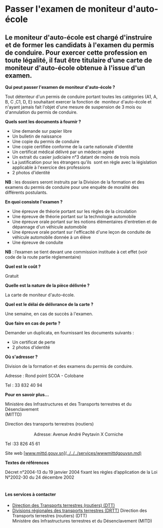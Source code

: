 # Passer l'examen de moniteur d'auto-école

Le moniteur d'auto-école est chargé d'instruire et de former les candidats à l'examen du permis de conduire. Pour exercer cette profession en toute légalité, il faut être titulaire d’une carte de moniteur d'auto-école obtenue à l'issue d'un examen.
--------------------------------------------------------------------------------------------------------------------------------------------------------------------------------------------------------------------------------------------------------

**Qui peut passer l'examen de moniteur d'auto-école ?**

Tout détenteur d'un permis de conduire portant toutes les catégories (A1, A, B, C ,C1, D, E) souhaitant exercer la fonction de  moniteur d'auto-école et n'ayant jamais fait l'objet d'une mesure de suspension de 3 mois ou d'annulation du permis de conduire.

**Quels sont les documents à fournir ?**

*   Une demande sur papier libre
*   Un bulletin de naissance
*   Une copie du permis de conduire
*   Une copie certifiée conforme de la carte nationale d'identité
*   Un certificat médical délivré par un médecin agréé
*   Un extrait du casier judiciaire n°3 datant de moins de trois mois
*   La justification pour les étrangers qu’ils  sont en règle avec la législation applicable à l'exercice des professions
*   2 photos d'identité

**NB** : les dossiers seront instruits par la Division de la formation et des examens du permis de conduire pour une enquête de moralité des différents postulants.

**En quoi consiste l'examen ?**

*   Une épreuve de théorie portant sur les règles de la circulation
*   Une épreuve de théorie portant sur la technologie automobile
*   Une épreuve orale portant sur les notions élémentaires d'entretien et de dépannage d'un véhicule automobile
*   Une épreuve orale portant sur l'efficacité d'une leçon de conduite de véhicule automobile donnée à un élève
*   Une épreuve de conduite

**NB** : l’examen se tient devant une commission instituée à cet effet (voir code de la route partie réglementaire)

**Quel est le coût ?**

Gratuit

**Quelle est la nature de la pièce délivrée ?**

La carte de moniteur d'auto-école.

**Quel est le délai de délivrance de la carte ?**

Une semaine, en cas de succès à l'examen.

**Que faire en cas de perte ?**

Demander un duplicata, en fournissant les documents suivants :

*   Un certificat de perte
*   2 photos d'identité

**Où s'adresser ?**

Division de la formation et des examens du permis de conduire.

Adresse : Rond point SCOA - Colobane

Tel : 33 832 40 94

**Pour en savoir plus...**

Ministère des Infrastructures et des Transports terrestres et du Désenclavement (MITTD)                                                                                                  

Direction des transports terrestres (routiers)                                                                                                                                                         Adresse: Avenue André Peytavin X Corniche             

Tel :33 826 45 61                     

Site web [www.mittd.gouv.sn](../../../services/wwwmittdgouvsn.md)

**Textes de références**  

Décret n°2004-13 du 19 janvier 2004 fixant les règles d’application de la Loi N°2002-30 du 24 décembre 2002

[](../../../services/.md)
=========================

#### Les services à contacter

*   [Direction des Transports terrestres (routiers) (DTT)](../../../services/direction-des-transports-terrestres-routiers-dtt.md)
*   [Divisions régionales des transports terrestres (DRTT)](../../../services/divisions-regionales-des-transports-terrestres-drtt.md) Direction des Transports terrestres (routiers) (DTT)  
    Ministère des Infrastructures terrestres et du Désenclavement (MITD)